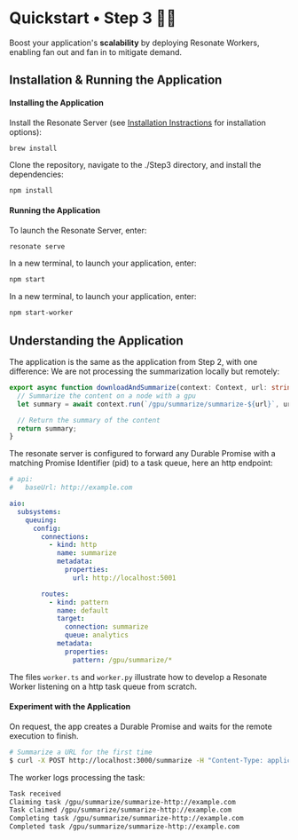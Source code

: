 # Quickstart • Step 3 🏴‍☠️

Boost your application's **scalability** by deploying Resonate Workers, enabling fan out and fan in to mitigate demand.

## Installation & Running the Application

#### Installing the Application

Install the Resonate Server (see [Installation Instractions]() for installation options):

```
brew install
```

Clone the repository, navigate to the ./Step3 directory, and install the dependencies:

```bash
npm install
```

#### Running the Application

To launch the Resonate Server, enter:

```bash
resonate serve
```

In a new terminal, to launch your application, enter:

```bash
npm start
```

In a new terminal, to launch your application, enter:

```bash
npm start-worker
```

## Understanding the Application

The application is the same as the application from Step 2, with one difference: We are not processing the summarization locally but remotely:

```typescript
export async function downloadAndSummarize(context: Context, url: string) {
  // Summarize the content on a node with a gpu
  let summary = await context.run(`/gpu/summarize/summarize-${url}`, url);

  // Return the summary of the content
  return summary;
}
```

The resonate server is configured to forward any Durable Promise with a matching Promise Identifier (pid) to a task queue, here an http endpoint:

```yaml
# api:
#   baseUrl: http://example.com

aio:
  subsystems:
    queuing:
      config:
        connections:
          - kind: http
            name: summarize
            metadata:
              properties:
                url: http://localhost:5001

        routes:
          - kind: pattern
            name: default
            target:
              connection: summarize
              queue: analytics
            metadata:
              properties:
                pattern: /gpu/summarize/*
```

The files `worker.ts` and `worker.py` illustrate how to develop a Resonate Worker listening on a http task queue from scratch.

#### Experiment with the Application

On request, the app creates a Durable Promise and waits for the remote execution to finish.

```bash
# Summarize a URL for the first time
$ curl -X POST http://localhost:3000/summarize -H "Content-Type: application/json" -d '{"url": "http://example.com"}'
```

The worker logs processing the task:

```bash
Task received
Claiming task /gpu/summarize/summarize-http://example.com
Task claimed /gpu/summarize/summarize-http://example.com
Completing task /gpu/summarize/summarize-http://example.com
Completed task /gpu/summarize/summarize-http://example.com
```
